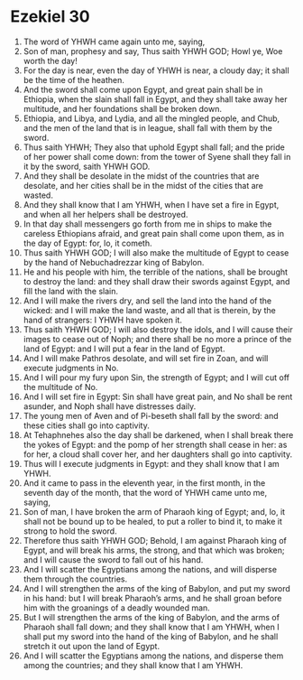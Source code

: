 ﻿# Ezekiel 30
1. The word of YHWH came again unto me, saying, 
2. Son of man, prophesy and say, Thus saith YHWH GOD; Howl ye, Woe worth the day! 
3. For the day is near, even the day of YHWH is near, a cloudy day; it shall be the time of the heathen. 
4. And the sword shall come upon Egypt, and great pain shall be in Ethiopia, when the slain shall fall in Egypt, and they shall take away her multitude, and her foundations shall be broken down. 
5. Ethiopia, and Libya, and Lydia, and all the mingled people, and Chub, and the men of the land that is in league, shall fall with them by the sword. 
6. Thus saith YHWH; They also that uphold Egypt shall fall; and the pride of her power shall come down: from the tower of Syene shall they fall in it by the sword, saith YHWH GOD. 
7. And they shall be desolate in the midst of the countries that are desolate, and her cities shall be in the midst of the cities that are wasted. 
8. And they shall know that I am YHWH, when I have set a fire in Egypt, and when all her helpers shall be destroyed. 
9. In that day shall messengers go forth from me in ships to make the careless Ethiopians afraid, and great pain shall come upon them, as in the day of Egypt: for, lo, it cometh. 
10. Thus saith YHWH GOD; I will also make the multitude of Egypt to cease by the hand of Nebuchadrezzar king of Babylon. 
11. He and his people with him, the terrible of the nations, shall be brought to destroy the land: and they shall draw their swords against Egypt, and fill the land with the slain. 
12. And I will make the rivers dry, and sell the land into the hand of the wicked: and I will make the land waste, and all that is therein, by the hand of strangers: I YHWH have spoken it. 
13. Thus saith YHWH GOD; I will also destroy the idols, and I will cause their images to cease out of Noph; and there shall be no more a prince of the land of Egypt: and I will put a fear in the land of Egypt. 
14. And I will make Pathros desolate, and will set fire in Zoan, and will execute judgments in No. 
15. And I will pour my fury upon Sin, the strength of Egypt; and I will cut off the multitude of No. 
16. And I will set fire in Egypt: Sin shall have great pain, and No shall be rent asunder, and Noph shall have distresses daily. 
17. The young men of Aven and of Pi-beseth shall fall by the sword: and these cities shall go into captivity. 
18. At Tehaphnehes also the day shall be darkened, when I shall break there the yokes of Egypt: and the pomp of her strength shall cease in her: as for her, a cloud shall cover her, and her daughters shall go into captivity. 
19. Thus will I execute judgments in Egypt: and they shall know that I am YHWH. 
20.  And it came to pass in the eleventh year, in the first month, in the seventh day of the month, that the word of YHWH came unto me, saying, 
21. Son of man, I have broken the arm of Pharaoh king of Egypt; and, lo, it shall not be bound up to be healed, to put a roller to bind it, to make it strong to hold the sword. 
22. Therefore thus saith YHWH GOD; Behold, I am against Pharaoh king of Egypt, and will break his arms, the strong, and that which was broken; and I will cause the sword to fall out of his hand. 
23. And I will scatter the Egyptians among the nations, and will disperse them through the countries. 
24. And I will strengthen the arms of the king of Babylon, and put my sword in his hand: but I will break Pharaoh’s arms, and he shall groan before him with the groanings of a deadly wounded man. 
25. But I will strengthen the arms of the king of Babylon, and the arms of Pharaoh shall fall down; and they shall know that I am YHWH, when I shall put my sword into the hand of the king of Babylon, and he shall stretch it out upon the land of Egypt. 
26. And I will scatter the Egyptians among the nations, and disperse them among the countries; and they shall know that I am YHWH. 

